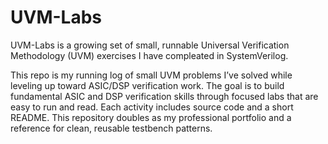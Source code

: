 # UVM-Labs
UVM-Labs is a growing set of small, runnable Universal Verification Methodology (UVM) exercises I have compleated in SystemVerilog. 

This repo is my running log of small UVM problems I’ve solved while leveling up toward ASIC/DSP verification work. The goal is to build fundamental ASIC and DSP verification skills through focused labs that are easy to run and read. Each activity includes source code and a short README. This repository doubles as my professional portfolio and a reference for clean, reusable testbench patterns.



